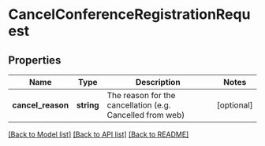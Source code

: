 # CancelConferenceRegistrationRequest

## Properties
Name | Type | Description | Notes
------------ | ------------- | ------------- | -------------
**cancel_reason** | **string** | The reason for the cancellation (e.g. Cancelled from web) | [optional] 

[[Back to Model list]](../README.md#documentation-for-models) [[Back to API list]](../README.md#documentation-for-api-endpoints) [[Back to README]](../README.md)


